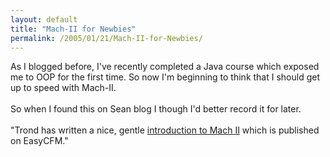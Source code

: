 ```yaml
---
layout: default
title: "Mach-II for Newbies"
permalink: /2005/01/21/Mach-II-for-Newbies/
---
```


As I blogged before, I've recently completed a Java course which exposed me to OOP for the first time. So now I'm beginning to think that I should get up to speed with Mach-II.<br/><br/>So when I found this on Sean blog I though I'd better record it for later.<br/><br/>&quot;Trond has written a nice, gentle <a href="http://tutorial345.easycfm.com/" target="_blank">introduction to Mach II</a> which is published on EasyCFM.&quot;